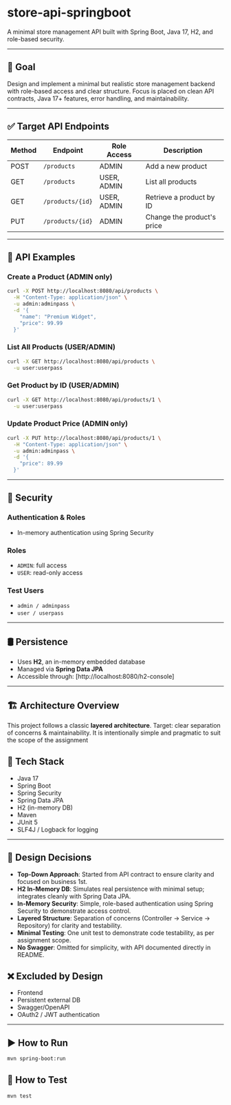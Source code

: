 # store-api-springboot

A minimal store management API built with Spring Boot, Java 17, H2, and role-based security.

---

## 🎯 Goal

Design and implement a minimal but realistic store management backend with role-based access and clear structure. Focus is placed on clean API contracts, Java 17+ features, error handling, and maintainability.

---

## ✅ Target API Endpoints

| Method | Endpoint            | Role Access | Description               |
|--------|---------------------|-------------|---------------------------|
| POST   | `/products`         | ADMIN       | Add a new product         |
| GET    | `/products`         | USER, ADMIN | List all products         |
| GET    | `/products/{id}`    | USER, ADMIN | Retrieve a product by ID  |
| PUT    | `/products/{id}`    | ADMIN       | Change the product's price|

---

## 📡 API Examples

### Create a Product (ADMIN only)
```bash
curl -X POST http://localhost:8080/api/products \
  -H "Content-Type: application/json" \
  -u admin:adminpass \
  -d '{
    "name": "Premium Widget",
    "price": 99.99
  }'
```

### List All Products (USER/ADMIN)
```bash
curl -X GET http://localhost:8080/api/products \
  -u user:userpass
```

### Get Product by ID (USER/ADMIN)
```bash
curl -X GET http://localhost:8080/api/products/1 \
  -u user:userpass
```

### Update Product Price (ADMIN only)
```bash
curl -X PUT http://localhost:8080/api/products/1 \
  -H "Content-Type: application/json" \
  -u admin:adminpass \
  -d '{
    "price": 89.99
  }'
```

---

## 🔐 Security

### Authentication & Roles
- In-memory authentication using Spring Security

### Roles
- `ADMIN`: full access  
- `USER`: read-only access

### Test Users
- `admin / adminpass`  
- `user / userpass`

---

## 🛢️ Persistence
- Uses **H2**, an in-memory embedded database  
- Managed via **Spring Data JPA**  
- Accessible through: [http://localhost:8080/h2-console]

---

## 🏗️ Architecture Overview
This project follows a classic **layered architecture**. 
Target: clear separation of concerns & maintainability. It is intentionally simple and pragmatic to suit the scope of the assignment


## 🔧 Tech Stack
- Java 17
- Spring Boot
- Spring Security
- Spring Data JPA
- H2 (in-memory DB)
- Maven
- JUnit 5
- SLF4J / Logback for logging

---

## 🧠 Design Decisions

- **Top-Down Approach**: Started from API contract to ensure clarity and focused on business 1st.
- **H2 In-Memory DB**: Simulates real persistence with minimal setup; integrates cleanly with Spring Data JPA.
- **In-Memory Security**: Simple, role-based authentication using Spring Security to demonstrate access control.
- **Layered Structure**: Separation of concerns (Controller → Service → Repository) for clarity and testability.
- **Minimal Testing**: One unit test to demonstrate code testability, as per assignment scope.
- **No Swagger**: Omitted for simplicity, with API documented directly in README.

## ❌ Excluded by Design
- Frontend
- Persistent external DB
- Swagger/OpenAPI
- OAuth2 / JWT authentication

---

## ▶️ How to Run

```bash
mvn spring-boot:run
```

## 🧪 How to Test

```bash
mvn test
```

